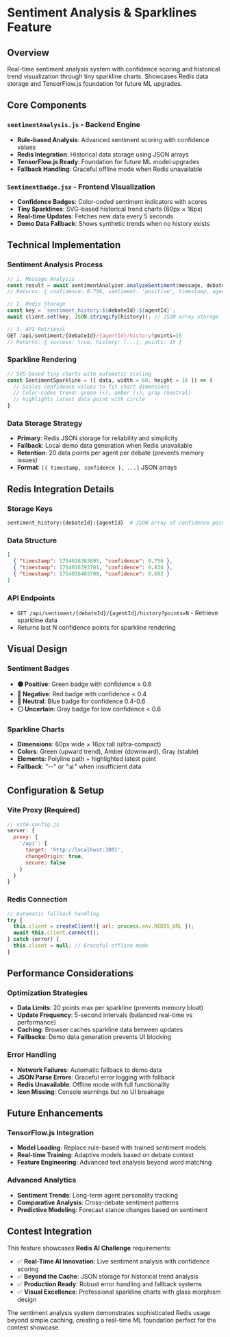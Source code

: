 # Sentiment Analysis & Sparklines Feature

## Overview
Real-time sentiment analysis system with confidence scoring and historical trend visualization through tiny sparkline charts. Showcases Redis data storage and TensorFlow.js foundation for future ML upgrades.

## Core Components

### `sentimentAnalysis.js` - Backend Engine
- **Rule-based Analysis**: Advanced sentiment scoring with confidence values
- **Redis Integration**: Historical data storage using JSON arrays
- **TensorFlow.js Ready**: Foundation for future ML model upgrades
- **Fallback Handling**: Graceful offline mode when Redis unavailable

### `SentimentBadge.jsx` - Frontend Visualization
- **Confidence Badges**: Color-coded sentiment indicators with scores
- **Tiny Sparklines**: SVG-based historical trend charts (60px × 16px)
- **Real-time Updates**: Fetches new data every 5 seconds
- **Demo Data Fallback**: Shows synthetic trends when no history exists

## Technical Implementation

### Sentiment Analysis Process
```javascript
// 1. Message Analysis
const result = await sentimentAnalyzer.analyzeSentiment(message, debateId, agentId);
// Returns: { confidence: 0.756, sentiment: 'positive', timestamp, agentId, debateId }

// 2. Redis Storage
const key = `sentiment_history:${debateId}:${agentId}`;
await client.set(key, JSON.stringify(history)); // JSON array storage

// 3. API Retrieval
GET /api/sentiment/{debateId}/{agentId}/history?points=15
// Returns: { success: true, history: [...], points: 15 }
```

### Sparkline Rendering
```javascript
// SVG-based tiny charts with automatic scaling
const SentimentSparkline = ({ data, width = 60, height = 16 }) => {
  // Scales confidence values to fit chart dimensions
  // Color-codes trend: green (↑), amber (↓), gray (neutral)
  // Highlights latest data point with circle
}
```

### Data Storage Strategy
- **Primary**: Redis JSON storage for reliability and simplicity
- **Fallback**: Local demo data generation when Redis unavailable
- **Retention**: 20 data points per agent per debate (prevents memory issues)
- **Format**: `[{ timestamp, confidence }, ...]` JSON arrays

## Redis Integration Details

### Storage Keys
```bash
sentiment_history:{debateId}:{agentId}  # JSON array of confidence points
```

### Data Structure
```json
[
  { "timestamp": 1754016383695, "confidence": 0.756 },
  { "timestamp": 1754016393701, "confidence": 0.834 },
  { "timestamp": 1754016403708, "confidence": 0.692 }
]
```

### API Endpoints
- `GET /api/sentiment/{debateId}/{agentId}/history?points=N` - Retrieve sparkline data
- Returns last N confidence points for sparkline rendering

## Visual Design

### Sentiment Badges
- **🟢 Positive**: Green badge with confidence ≥ 0.6
- **🔴 Negative**: Red badge with confidence < 0.4  
- **🔵 Neutral**: Blue badge for confidence 0.4-0.6
- **⚪ Uncertain**: Gray badge for low confidence < 0.6

### Sparkline Charts
- **Dimensions**: 60px wide × 16px tall (ultra-compact)
- **Colors**: Green (upward trend), Amber (downward), Gray (stable)
- **Elements**: Polyline path + highlighted latest point
- **Fallback**: "--" or "📊" when insufficient data

## Configuration & Setup

### Vite Proxy (Required)
```javascript
// vite.config.js
server: {
  proxy: {
    '/api': {
      target: 'http://localhost:3001',
      changeOrigin: true,
      secure: false
    }
  }
}
```

### Redis Connection
```javascript
// Automatic fallback handling
try {
  this.client = createClient({ url: process.env.REDIS_URL });
  await this.client.connect();
} catch (error) {
  this.client = null; // Graceful offline mode
}
```

## Performance Considerations

### Optimization Strategies
- **Data Limits**: 20 points max per sparkline (prevents memory bloat)
- **Update Frequency**: 5-second intervals (balanced real-time vs performance)
- **Caching**: Browser caches sparkline data between updates
- **Fallbacks**: Demo data generation prevents UI blocking

### Error Handling
- **Network Failures**: Automatic fallback to demo data
- **JSON Parse Errors**: Graceful error logging with fallback
- **Redis Unavailable**: Offline mode with full functionality
- **Icon Missing**: Console warnings but no UI breakage

## Future Enhancements

### TensorFlow.js Integration
- **Model Loading**: Replace rule-based with trained sentiment models
- **Real-time Training**: Adaptive models based on debate context
- **Feature Engineering**: Advanced text analysis beyond word matching

### Advanced Analytics
- **Sentiment Trends**: Long-term agent personality tracking
- **Comparative Analysis**: Cross-debate sentiment patterns
- **Predictive Modeling**: Forecast stance changes based on sentiment

## Contest Integration

This feature showcases **Redis AI Challenge** requirements:
- ✅ **Real-Time AI Innovation**: Live sentiment analysis with confidence scoring
- ✅ **Beyond the Cache**: JSON storage for historical trend analysis  
- ✅ **Production Ready**: Robust error handling and fallback systems
- ✅ **Visual Excellence**: Professional sparkline charts with glass morphism design

The sentiment analysis system demonstrates sophisticated Redis usage beyond simple caching, creating a real-time ML foundation perfect for the contest showcase.

